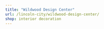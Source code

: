 ```yaml
---
title: "Wildwood Design Center"
url: /lincoln-city/wildwood-design-center/
shop: interior decoration
---
```

